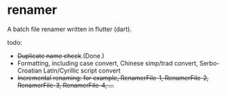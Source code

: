 # renamer

A batch file renamer written in flutter (dart).

todo:
- ~~Duplicate name check~~.(Done.)
- Formatting, including case convert, Chinese simp/trad convert, Serbo-Croatian Latin/Cyrillic script convert
- ~~Incremental renaming: for example, RenamerFile-1, RenamerFile-2, RenamerFile-3, RenamerFile-4, ...~~